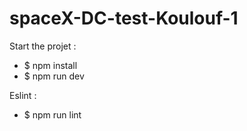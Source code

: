 # spaceX-DC-test-Koulouf-1

Start the projet : 

- $ npm install
- $ npm run dev

Eslint : 

- $ npm run lint

